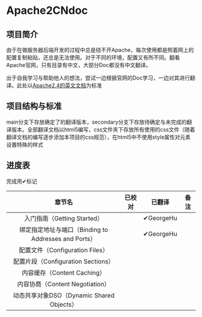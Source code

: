 # Apache2CNdoc

## 项目简介

由于在做服务器后端开发的过程中总是绕不开Apache，每次使用都是照着网上的配置复制粘贴，还总是无法使用。对于不同的环境，配置又有所不同。翻看Apache官网，只有目录有中文，大部分Doc都没有中文翻译。

出于自我学习与帮助他人的想法，尝试一边根据官网的Doc学习，一边对其进行翻译。此处以[Apache2.4的英文文档](https://httpd.apache.org/docs/2.4/en/)为标准



## 项目结构与标准

main分支下存放确定了的翻译版本，secondary分支下存放待确定与未完成的翻译版本。全部翻译文档以html5编写，css文件夹下存放所有使用的css文件（随着翻译文档的编写逐步添加本项目的css规范），在html5中不使用style属性对元素设置特殊的样式

## 进度表

完成用✔标记

|章节名|已校对|已翻译|备注|
|:--:|:--:|:--:|:--:|
|入门指南（Getting Started）||✔GeorgeHu||
|绑定指定地址与端口（Binding to Addresses and Ports）||✔GeorgeHu||
|配置文件（Configuration Files）||||
|配置片段（Configuration Sections）||||
|内容缓存（Content Caching）||||
|内容协商（Content Negotiation）||||
|动态共享对象DSO（Dynamic Shared Objects）||||
